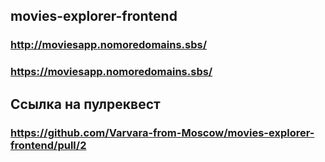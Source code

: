 ## movies-explorer-frontend

### http://moviesapp.nomoredomains.sbs/
### https://moviesapp.nomoredomains.sbs/

## Ссылка на пулреквест
### https://github.com/Varvara-from-Moscow/movies-explorer-frontend/pull/2
